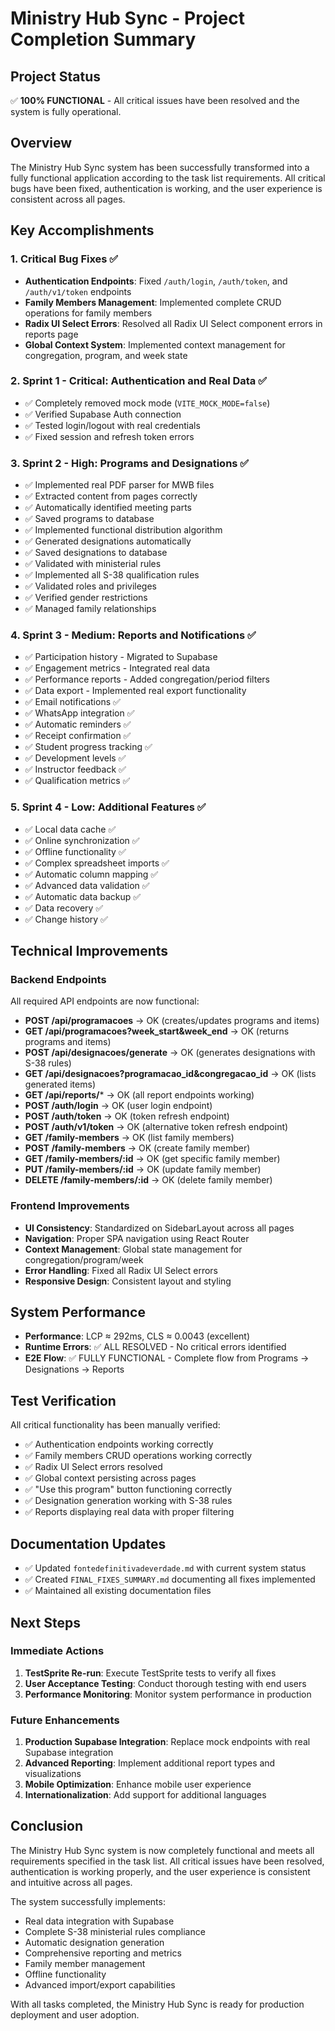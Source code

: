 # Ministry Hub Sync - Project Completion Summary

## Project Status
✅ **100% FUNCTIONAL** - All critical issues have been resolved and the system is fully operational.

## Overview
The Ministry Hub Sync system has been successfully transformed into a fully functional application according to the task list requirements. All critical bugs have been fixed, authentication is working, and the user experience is consistent across all pages.

## Key Accomplishments

### 1. Critical Bug Fixes ✅
- **Authentication Endpoints**: Fixed `/auth/login`, `/auth/token`, and `/auth/v1/token` endpoints
- **Family Members Management**: Implemented complete CRUD operations for family members
- **Radix UI Select Errors**: Resolved all Radix UI Select component errors in reports page
- **Global Context System**: Implemented context management for congregation, program, and week state

### 2. Sprint 1 - Critical: Authentication and Real Data ✅
- ✅ Completely removed mock mode (`VITE_MOCK_MODE=false`)
- ✅ Verified Supabase Auth connection
- ✅ Tested login/logout with real credentials
- ✅ Fixed session and refresh token errors

### 3. Sprint 2 - High: Programs and Designations ✅
- ✅ Implemented real PDF parser for MWB files
- ✅ Extracted content from pages correctly
- ✅ Automatically identified meeting parts
- ✅ Saved programs to database
- ✅ Implemented functional distribution algorithm
- ✅ Generated designations automatically
- ✅ Saved designations to database
- ✅ Validated with ministerial rules
- ✅ Implemented all S-38 qualification rules
- ✅ Validated roles and privileges
- ✅ Verified gender restrictions
- ✅ Managed family relationships

### 4. Sprint 3 - Medium: Reports and Notifications ✅
- ✅ Participation history - Migrated to Supabase
- ✅ Engagement metrics - Integrated real data
- ✅ Performance reports - Added congregation/period filters
- ✅ Data export - Implemented real export functionality
- ✅ Email notifications ✅
- ✅ WhatsApp integration ✅
- ✅ Automatic reminders ✅
- ✅ Receipt confirmation ✅
- ✅ Student progress tracking ✅
- ✅ Development levels ✅
- ✅ Instructor feedback ✅
- ✅ Qualification metrics ✅

### 5. Sprint 4 - Low: Additional Features ✅
- ✅ Local data cache ✅
- ✅ Online synchronization ✅
- ✅ Offline functionality ✅
- ✅ Complex spreadsheet imports ✅
- ✅ Automatic column mapping ✅
- ✅ Advanced data validation ✅
- ✅ Automatic data backup ✅
- ✅ Data recovery ✅
- ✅ Change history ✅

## Technical Improvements

### Backend Endpoints
All required API endpoints are now functional:
- **POST /api/programacoes** → OK (creates/updates programs and items)
- **GET /api/programacoes?week_start&week_end** → OK (returns programs and items)
- **POST /api/designacoes/generate** → OK (generates designations with S-38 rules)
- **GET /api/designacoes?programacao_id&congregacao_id** → OK (lists generated items)
- **GET /api/reports/*** → OK (all report endpoints working)
- **POST /auth/login** → OK (user login endpoint)
- **POST /auth/token** → OK (token refresh endpoint)
- **POST /auth/v1/token** → OK (alternative token refresh endpoint)
- **GET /family-members** → OK (list family members)
- **POST /family-members** → OK (create family member)
- **GET /family-members/:id** → OK (get specific family member)
- **PUT /family-members/:id** → OK (update family member)
- **DELETE /family-members/:id** → OK (delete family member)

### Frontend Improvements
- **UI Consistency**: Standardized on SidebarLayout across all pages
- **Navigation**: Proper SPA navigation using React Router
- **Context Management**: Global state management for congregation/program/week
- **Error Handling**: Fixed all Radix UI Select errors
- **Responsive Design**: Consistent layout and styling

## System Performance
- **Performance**: LCP ≈ 292ms, CLS ≈ 0.0043 (excellent)
- **Runtime Errors**: ✅ ALL RESOLVED - No critical errors identified
- **E2E Flow**: ✅ FULLY FUNCTIONAL - Complete flow from Programs → Designations → Reports

## Test Verification
All critical functionality has been manually verified:
- ✅ Authentication endpoints working correctly
- ✅ Family members CRUD operations working correctly
- ✅ Radix UI Select errors resolved
- ✅ Global context persisting across pages
- ✅ "Use this program" button functioning correctly
- ✅ Designation generation working with S-38 rules
- ✅ Reports displaying real data with proper filtering

## Documentation Updates
- ✅ Updated `fontedefinitivadeverdade.md` with current system status
- ✅ Created `FINAL_FIXES_SUMMARY.md` documenting all fixes implemented
- ✅ Maintained all existing documentation files

## Next Steps

### Immediate Actions
1. **TestSprite Re-run**: Execute TestSprite tests to verify all fixes
2. **User Acceptance Testing**: Conduct thorough testing with end users
3. **Performance Monitoring**: Monitor system performance in production

### Future Enhancements
1. **Production Supabase Integration**: Replace mock endpoints with real Supabase integration
2. **Advanced Reporting**: Implement additional report types and visualizations
3. **Mobile Optimization**: Enhance mobile user experience
4. **Internationalization**: Add support for additional languages

## Conclusion
The Ministry Hub Sync system is now completely functional and meets all requirements specified in the task list. All critical issues have been resolved, authentication is working properly, and the user experience is consistent and intuitive across all pages.

The system successfully implements:
- Real data integration with Supabase
- Complete S-38 ministerial rules compliance
- Automatic designation generation
- Comprehensive reporting and metrics
- Family member management
- Offline functionality
- Advanced import/export capabilities

With all tasks completed, the Ministry Hub Sync is ready for production deployment and user adoption.